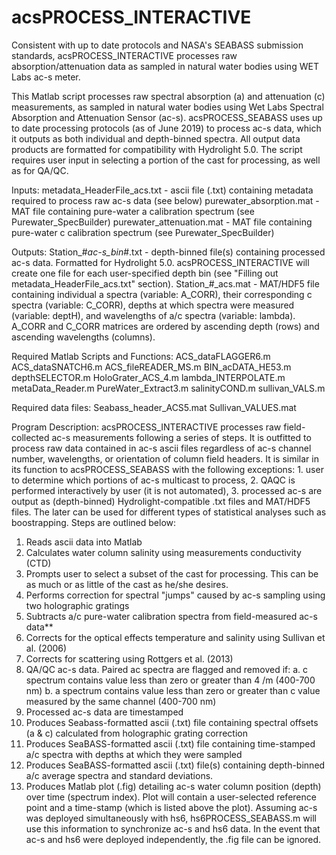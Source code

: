 # acsPROCESS_INTERACTIVE
Consistent with up to date protocols and NASA's SEABASS submission standards, acsPROCESS_INTERACTIVE processes raw absorption/attenuation data as sampled in natural water bodies using WET Labs ac-s meter.

This Matlab script processes raw spectral absorption (a) and attenuation (c) measurements, as sampled in natural water bodies using Wet Labs Spectral Absorption and Attenuation Sensor (ac-s). acsPROCESS_SEABASS uses up to date processing protocols (as of June 2019) to process ac-s data, which it outputs as both individual and depth-binned spectra. All output data products are formatted for compatibility with Hydrolight 5.0. The script requires user input in selecting a portion of the cast for processing, as well as for QA/QC.

Inputs:
metadata_HeaderFile_acs.txt - ascii file (.txt) containing metadata required to process raw ac-s data (see below)
purewater_absorption.mat - MAT file containing pure-water a calibration spectrum (see Purewater_SpecBuilder)
purewater_attenuation.mat - MAT file containing pure-water c calibration spectrum (see Purewater_SpecBuilder)

Outputs: 
Station_#_ac-s_bin_#.txt - depth-binned file(s) containing processed ac-s data. Formatted for Hydrolight 5.0. acsPROCESS_INTERACTIVE will create one file for each user-specified depth bin (see "Filling out metadata_HeaderFile_acs.txt" section). 
Station_#_acs.mat - MAT/HDF5 file containing individual a spectra (variable: A_CORR), their corresponding c spectra (variable: C_CORR), depths at which spectra were measured (variable: deptH), and wavelengths of a/c spectra (variable: lambda). A_CORR and C_CORR matrices are ordered by ascending depth (rows) and ascending wavelengths (columns).

Required Matlab Scripts and Functions:
ACS_dataFLAGGER6.m
ACS_dataSNATCH6.m
ACS_fileREADER_MS.m
BIN_acDATA_HE53.m
depthSELECTOR.m
HoloGrater_ACS_4.m
lambda_INTERPOLATE.m
metaData_Reader.m
PureWater_Extract3.m
salinityCOND.m
sullivan_VALS.m

Required data files:
Seabass_header_ACS5.mat
Sullivan_VALUES.mat

Program Description:
acsPROCESS_INTERACTIVE processes raw field-collected ac-s measurements following a series of steps. It is outfitted to process raw data contained in ac-s ascii files regardless of ac-s channel number, wavelengths, or orientation of column field headers. It is similar in its function to acsPROCESS_SEABASS with the following exceptions: 1. user to determine which portions of ac-s multicast to process, 2. QAQC is performed interactively by user (it is not automated), 3. processed ac-s are output as (depth-binned) Hydrolight-compatible .txt files and MAT/HDF5 files. The later can be used for different types of statistical analyses such as boostrapping. Steps are outlined below:
  1. Reads ascii data into Matlab
  2. Calculates water column salinity using measurements conductivity (CTD)
  3. Prompts user to select a subset of the cast for processing. This can be as much or as little of the cast as he/she desires.
  4. Performs correction for spectral "jumps" caused by ac-s sampling using two holographic gratings
  5. Subtracts a/c pure-water calibration spectra from field-measured ac-s data**
  6. Corrects for the optical effects temperature and salinity using Sullivan et al. (2006)
  7. Corrects for scattering using Rottgers et al. (2013)
  8. QA/QC ac-s data. Paired ac spectra are flagged and removed if:
    a. c spectrum contains value less than zero or greater than 4 /m (400-700 nm)
    b. a spectrum contains value less than zero or greater than c value measured by the same channel (400-700 nm)
  8. Processed ac-s data are timestamped
  9. Produces Seabass-formatted ascii (.txt) file containing spectral offsets (a & c) calculated from holographic grating correction 
  10. Produces SeaBASS-formatted ascii (.txt) file containing time-stamped a/c spectra with depths at which they were sampled
  11. Produces SeaBASS-formatted ascii (.txt) file(s) containing depth-binned a/c average spectra and standard deviations. 
  12. Produces Matlab plot (.fig) detailing ac-s water column position (depth) over time (spectrum index). Plot will contain a user-selected reference point and a time-stamp (which is listed above the plot). Assuming ac-s was deployed simultaneously with hs6, hs6PROCESS_SEABASS.m will use this information to synchronize ac-s and hs6 data. In the event that ac-s and hs6 were deployed independently, the .fig file can be ignored.
